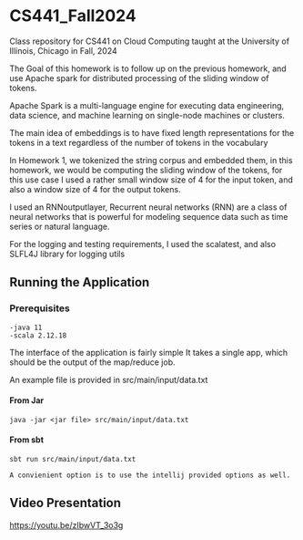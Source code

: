 # CS441_Fall2024
Class repository for CS441 on Cloud Computing taught at the University of Illinois, Chicago in Fall, 2024

The Goal of this homework is to follow up on the previous homework, and use Apache spark for distributed processing of the sliding window of tokens.

Apache Spark is a multi-language engine for executing data engineering, data science, and machine learning on single-node machines or clusters.

The main idea of embeddings is to have fixed length representations for the tokens in a text regardless of the number of tokens in the vocabulary

In Homework 1, we tokenized the string corpus and embedded them, in this homework, we would be computing the sliding window of the tokens, 
for this use case I used a rather small window size of 4 for the input token, and also a window size of 4 for the output tokens. 

I used an RNNoutputlayer, Recurrent neural networks (RNN) are a class of neural networks that is powerful for modeling sequence data such as time series or natural language.

For the logging and testing requirements, I used the scalatest, and also SLFL4J library for logging utils


## Running the Application


### Prerequisites
    -java 11
    -scala 2.12.18
    
The interface of the application is fairly simple 
It takes a single app, which should be the output of the map/reduce job.

An example file is provided in src/main/input/data.txt
#### From Jar
```java -jar <jar file> src/main/input/data.txt```

#### From sbt
```sbt run src/main/input/data.txt```

    A convienient option is to use the intellij provided options as well.

## Video Presentation

https://youtu.be/zIbwVT_3o3g